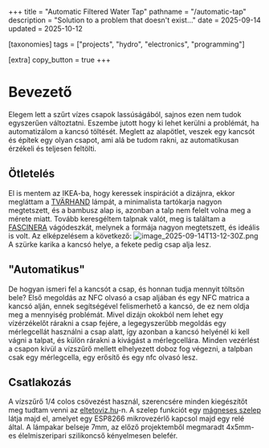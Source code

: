 +++
title = "Automatic Filtered Water Tap"
pathname = "/automatic-tap"
description = "Solution to a problem that doesn't exist..."
date = 2025-09-14
updated = 2025-10-12

[taxonomies]
tags = ["projects", "hydro", "electronics", "programming"]

[extra]
copy_button = true
+++

# Bevezető

Elegem lett a szűrt vízes csapok lassúságából, sajnos ezen nem tudok egyszerűen változtatni. Eszembe jutott hogy ki lehet kerülni a problémát, ha automatizálom a kancsó töltését. Meglett az alapötlet, veszek egy kancsót és építek egy olyan csapot, ami alá be tudom rakni, az automatikusan érzékeli és teljesen feltölti.

## Ötletelés

El is mentem az IKEA-ba, hogy keressek inspirációt a dizájnra, ekkor megláttam a [TVÄRHAND](https://www.ikea.com/hu/hu/p/tvaerhand-asztali-lampa-fekete-bambusz-90510894/) lámpát, a minimalista tartókarja nagyon megtetszett, és a bambusz alap is, azonban a talp nem felelt volna meg a mérete miatt. Tovább keresgéltem talpnak valót, meg is találtam a [FASCINERA](https://www.ikea.com/hu/hu/p/fascinera-vagodeszka-akac-00503360/) vágódeszkát, melynek a formája nagyon megtetszett, és ideális is volt. Az elképzelésem a következő:
![image_2025-09-14T13-12-30Z.png](/blog/automatic-tap/image_2025-09-14T13-12-30Z.png)
A szürke karika a kancsó helye, a fekete pedig csap alja lesz.

## "Automatikus"

De hogyan ismeri fel a kancsót a csap, és honnan tudja mennyit töltsön bele? Első megoldás az NFC olvasó a csap aljában és egy NFC matrica a kancsó alján, ennek segítségével felismerhető a kancsó, de ez nem oldja meg a mennyiség problémát. Mivel dizájn okokból nem lehet egy vízérzékelőt rárakni a csap fejére, a legegyszerűbb megoldás egy mérlegcellát használni a csap alatt, így azonban a kancsó helyénél ki kell vágni a talpat, és külön rárakni a kivágást a mérlegcellára. Minden vezérlést a csapon kívül a vízszűrő mellett elhelyezett doboz fog végezni, a talpban csak egy mérlegcella, egy erősítő és egy nfc olvasó lesz.

## Csatlakozás

A vízszűrő 1/4 colos csövezést használ, szerencsére minden kiegészítőt meg tudtam venni az [eltetoviz.hu](https://www.eltetoviz.hu/)-n. A szelep funkciót egy [mágneses szelep](https://eltetoviz.hu/webaruhaz/szerelekek/elzarok-szelepek/m%C3%A1gnes-szelep-gyorscsatlakoz%C3%B3val-24v.html) látja majd el, amelyet egy ESP8266 mikrovezérlő kapcsol majd egy relé által. A lámpakar belseje 7mm, az előző projektemből megmaradt 4x5mm-es élelmiszeripari szilikoncső kényelmesen belefér. 